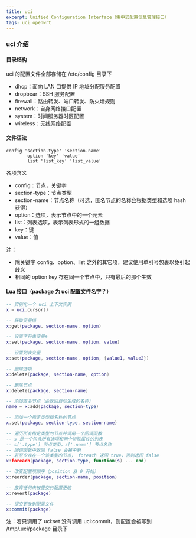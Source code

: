 ```yaml
---
title: uci
excerpt: Unified Configuration Interface（集中式配置信息管理接口）
tags: uci openwrt
---
```


### uci 介绍

#### 目录结构

uci 的配置文件全部存储在 /etc/config 目录下

- dhcp：面向 LAN 口提供 IP 地址分配服务配置
- dropbear：SSH 服务配置
- firewall：路由转发、端口转发、防火墙规则
- network：自身网络接口配置
- system：时间服务器时区配置
- wireless：无线网络配置

#### 文件语法

```
config 'section-type' 'section-name'
        option 'key' 'value'
        list 'list_key' 'list_value'
```

各项含义

- config：节点，关键字
- section-type：节点类型
- section-name：节点名称（可选，匿名节点的名称会根据类型和选项 hash 获得）
- option：选项，表示节点中的一个元素
- list：列表选项，表示列表形式的一组数据
- key：键
- value：值

注：

- 除关键字 config、option、list 之外的其它项，建议使用单引号包裹以免引起歧义
- 相同的 option key 存在同一个节点中，只有最后的那个生效

#### Lua 接口（package 为 uci 配置文件名字？）

```lua
-- 实例化一个 uci 上下文实例
x = uci.cursor()

-- 获取变量值
x:get(package, section-name, option)

-- 设置字符串变量÷
x:set(package, section-name, option, value)

-- 设置列表变量
x:set(package, section-name, option, {value1, value2})

-- 删除选项
x:delete(package, section-name, option)

-- 删除节点
x:delete(package, section-name)

-- 添加匿名节点（会返回自动生成的名称）
name = x:add(package, section-type)

-- 添加一个指定类型和名称的节点
x.set(package, section-type, section-name)

-- 遍历所有指定类型的节点并调用一个回调函数
-- s 是一个包含所有选项和两个特殊属性的列表
-- s['.type'] 节点类型，s['.name'] 节点名称
-- 回调函数中返回 false 会被中断
-- 若至少存在一个该类型的节点， foreach 返回 true，否则返回 false
x:foreach(package, section-type, function(s) ... end)

-- 改变配置项顺序（position 从 0 开始）
x:reorder(package, section-name, position)

-- 放弃任何未被提交的配置更改
x:revert(package)

-- 提交更改到配置文件
x:commit(package)
```

注：若只调用了 uci:set 没有调用 uci:commit，则配置会被写到 /tmp/.uci/package 目录下



